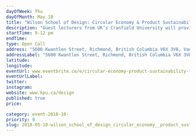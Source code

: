 ```yaml
---
dayOfWeek: Thu
dayOfMonth: May 10
title: "Wilson School of Design: Circular Economy & Product Sustainability: For Industry Professionals"
description: "Guest lecturers from UK’s Cranfield University will provide participants with an interactive workshop leaving attendees with an understanding of what a circular economy is and how they can implement circular innovation to create new value for their business.<br> <br> Participants will use state of the art tools and approaches to assess their current capability levels for the integration of circular economy principles into their business operations."
startTime: 9-12 pm
endTime: 
type: Open Call
address: "5600 Kwantlen Street, Richmond, British Columbia V6X 3V8, Vancouver, BC, Canada"
addressLabel: "5600 Kwantlen Street, Richmond, British Columbia V6X 3V8"
latitude: 
longitude: 
eventUrl: www.eventbrite.ca/e/circular-economy-product-sustainability-for-industry-professionals-tickets-45121409350
eventUrlLabel: 
twitter: 
instagram: 
website: www.kpu.ca/design
published: true
price: 

category: event-2018-10-
priority: 0
slug: 2018-05-10-wilson_school_of_design_circular_economy__product_sustainability_for_industry_professionals
---
```

